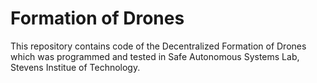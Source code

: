# Formation of Drones
This repository contains code of the Decentralized Formation of Drones which was programmed and tested in Safe Autonomous Systems Lab, Stevens Institue of Technology.
